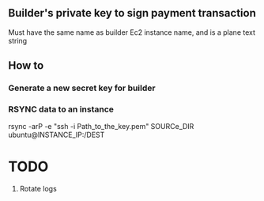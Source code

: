 # 

## Builder's private key to sign payment transaction
Must have the same name as builder Ec2 instance name, and is a plane text string



## How to
### Generate a new secret key for builder


### RSYNC data to an instance
rsync -arP -e "ssh -i Path_to_the_key.pem" SOURCe_DIR ubuntu@INSTANCE_IP:/DEST

# TODO
1. Rotate logs